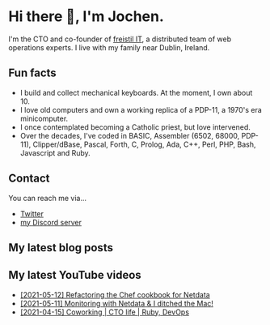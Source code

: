 # Hi there 👋, I'm Jochen.

I'm the CTO and co-founder of [freistil IT](https://www.freistil.it), a distributed team of web operations experts. I live with my family near Dublin, Ireland.

## Fun facts

- I build and collect mechanical keyboards. At the moment, I own about 10.
- I love old computers and own a working replica of a PDP-11, a 1970's era minicomputer.
- I once contemplated becoming a Catholic priest, but love intervened.
- Over the decades, I've coded in BASIC, Assembler (6502, 68000, PDP-11), Clipper/dBase, Pascal, Forth, C, Prolog, Ada, C++, Perl, PHP, Bash, Javascript and Ruby.

## Contact

You can reach me via...

- [Twitter](https://www.twitter.com/geewiz)
- [my Discord server](https://discord.gg/9BXevPr)

## My latest blog posts

<!-- BLOG:START -->
<!-- BLOG:END -->

## My latest YouTube videos

<!-- YOUTUBE:START -->
- [[2021-05-12] Refactoring the Chef cookbook for Netdata](https://www.youtube.com/watch?v=TbN0ebo5XAY)
- [[2021-05-11] Monitoring with Netdata & I ditched the Mac!](https://www.youtube.com/watch?v=nDLxd3knHbg)
- [[2021-04-15] Coworking | CTO life | Ruby, DevOps](https://www.youtube.com/watch?v=zxBgJy_8HWg)
<!-- YOUTUBE:END -->
